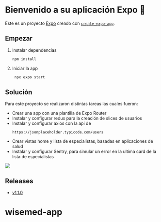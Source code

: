 # Bienvenido a su aplicación Expo 👋

Este es un proyecto [Expo](https://expo.dev) creado con [`create-expo-app`](https://www.npmjs.com/package/create-expo-app).

## Empezar

1. Instalar dependencias

   ```bash
   npm install
   ```

2. Iniciar la app

   ```bash
    npx expo start
   ```
## Solución

Para este proyecto se realizaron distintas tareas las cuales fueron:
- Crear una app con una plantilla de Expo Router
- Instalar y configurar redux para la creación de slices de usuarios
- Instalar y configurar axios con la api de 
   ```
   https://jsonplaceholder.typicode.com/users
   ```
- Crear vistas home y lista de especialistas, basadas en aplicaciones de salud
- Instalar y configurar Sentry, para simular un error en la ultima card de la lista de especialistas

![](https://github.com/muhlenbrock/wisemed-app/blob/develop/wisemed2.gif)

## Releases

- [v1.1.0](https://github.com/muhlenbrock/wisemed-app/releases/tag/v1.1.0)
# wisemed-app
